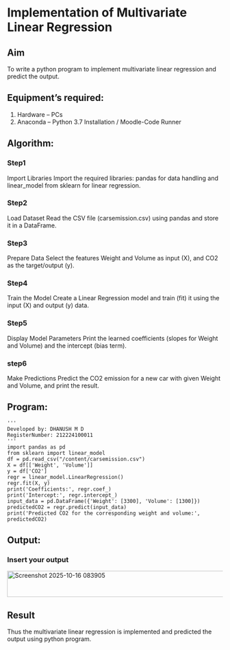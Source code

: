 # Implementation of Multivariate Linear Regression
## Aim
To write a python program to implement multivariate linear regression and predict the output.
## Equipment’s required:
1.	Hardware – PCs
2.	Anaconda – Python 3.7 Installation / Moodle-Code Runner
## Algorithm:
### Step1
Import Libraries Import the required libraries: pandas for data handling and linear_model from sklearn for linear regression.
### Step2
Load Dataset Read the CSV file (carsemission.csv) using pandas and store it in a DataFrame.
### Step3
Prepare Data Select the features Weight and Volume as input (X), and CO2 as the target/output (y).
### Step4
Train the Model Create a Linear Regression model and train (fit) it using the input (X) and output (y) data.
### Step5
Display Model Parameters Print the learned coefficients (slopes for Weight and Volume) and the intercept (bias term).
### step6
Make Predictions Predict the CO2 emission for a new car with given Weight and Volume, and print the result.
## Program:
```
'''
Developed by: DHANUSH M D
RegisterNumber: 212224100011
'''
import pandas as pd
from sklearn import linear_model
df = pd.read_csv("/content/carsemission.csv")
X = df[['Weight', 'Volume']]
y = df['CO2']
regr = linear_model.LinearRegression()
regr.fit(X, y)
print('Coefficients:', regr.coef_)
print('Intercept:', regr.intercept_)
input_data = pd.DataFrame({'Weight': [3300], 'Volume': [1300]})
predictedCO2 = regr.predict(input_data)
print('Predicted CO2 for the corresponding weight and volume:', predictedCO2)

```
## Output:

### Insert your output

<img width="539" height="61" alt="Screenshot 2025-10-16 083905" src="https://github.com/user-attachments/assets/d38992a3-f535-45ce-80de-f9f05e74b1da" />

## Result
Thus the multivariate linear regression is implemented and predicted the output using python program.
